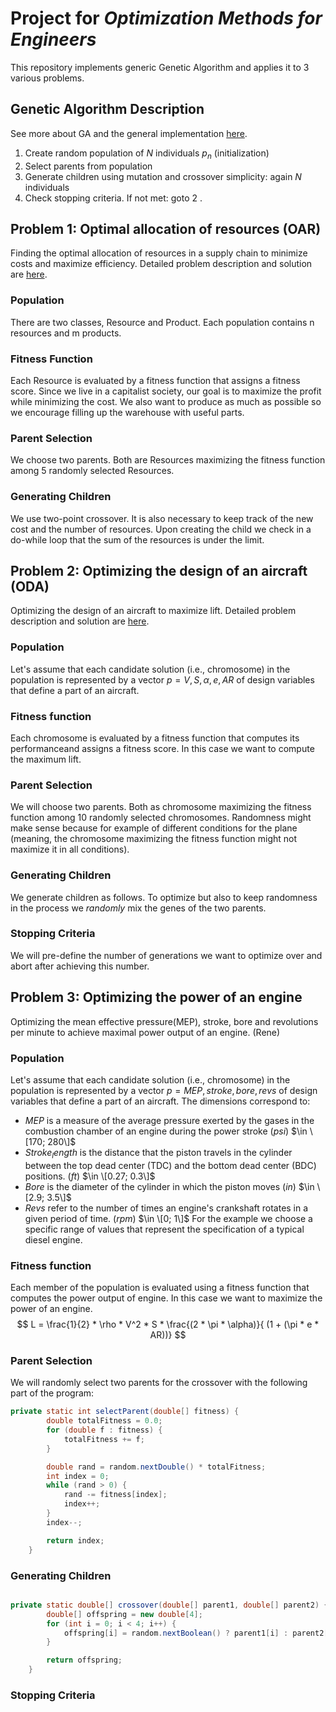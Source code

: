 # Project for _Optimization Methods for Engineers_

This repository implements generic Genetic Algorithm and applies it to 3 various problems.

## Genetic Algorithm Description

See more about GA and the general implementation [here](/src/general_ga_implementation).

1. Create random population of $N$ individuals $p_n$ (initialization)
2. Select parents from population
3. Generate children using mutation and crossover simplicity: again $N$ individuals
4. Check stopping criteria. If not met: goto 2 .

## Problem 1: Optimal allocation of resources (OAR)
Finding the optimal allocation of resources in a supply chain to minimize costs and maximize efficiency. Detailed problem description and solution are [here](/src/resource_allocation).

### Population
There are two classes, Resource and Product. Each population contains n resources and m products. 

### Fitness Function
Each Resource is evaluated by a fitness function that assigns a fitness score. Since we live in a capitalist society, our goal is to maximize the profit while minimizing the cost. We also want to produce as much as possible so we encourage filling up the warehouse with useful parts. 

### Parent Selection
We choose two parents. Both are Resources maximizing the fitness function among 5 randomly selected Resources.

### Generating Children
We use two-point crossover. It is also necessary to keep track of the new cost and the number of resources. Upon creating the child we check in a do-while loop that the sum of the resources is under the limit.

## Problem 2: Optimizing the design of an aircraft (ODA)

Optimizing the design of an aircraft to maximize lift. Detailed problem description and solution are [here](/src/airplane_design).

### Population
Let's assume that each candidate solution (i.e., chromosome) in the population is represented by a vector $p = V, S, \alpha , e, AR$ of design variables that define a part of an aircraft.

### Fitness function
Each chromosome is evaluated by a fitness function that computes its performanceand assigns a fitness score. In this case we want to compute the maximum lift.

### Parent Selection
We will choose two parents. Both as chromosome maximizing the fitness function among 10 randomly selected chromosomes.
Randomness might make sense because for example of different conditions for the plane (meaning, the chromosome maximizing the fitness function might not maximize it in all conditions).

### Generating Children
We generate children as follows. To optimize but also to keep randomness in the process we _randomly_ mix the genes of the two parents. 

### Stopping Criteria
We will pre-define the number of generations we want to optimize over and abort after achieving this number.

## Problem 3: Optimizing the power of an engine
Optimizing the mean effective pressure(MEP), stroke, bore and revolutions per minute to achieve maximal power output of an engine. (Rene)

### Population
Let's assume that each candidate solution (i.e., chromosome) in the population is represented by a vector $p = MEP, stroke, bore , revs$ of design variables that define a part of an aircraft. The dimensions correspond to:

- $MEP$ is a measure of the average pressure exerted by the gases in the combustion chamber of an engine during the power stroke ($psi$)  $\in \[170; 280\]$
- $Stroke_length$ is the distance that the piston travels in the cylinder between the top dead center (TDC) and the bottom dead center (BDC) positions. ($ft$)  $\in \[0.27; 0.3\]$
- $Bore$ is the diameter of the cylinder in which the piston moves ($in$)  $\in \[2.9; 3.5\]$
- $Revs$ refer to the number of times an engine's crankshaft rotates in a given period of time. ($rpm$)  $\in \[0; 1\]$
For the example we choose a specific range of values that represent the specification of a typical diesel engine. 

### Fitness function
Each member of the population is evaluated using a fitness function that computes the power output of engine. In this case we want to maximize the power of an engine.
$$
L = \frac{1}{2} * \rho * V^2 * S * \frac{(2 * \pi * \alpha)}{ (1 + (\pi * e * AR))}
$$


### Parent Selection
We will randomly select two parents for the crossover with the following part of the program:

```java
private static int selectParent(double[] fitness) {
        double totalFitness = 0.0;
        for (double f : fitness) {
            totalFitness += f;
        }

        double rand = random.nextDouble() * totalFitness;
        int index = 0;
        while (rand > 0) {
            rand -= fitness[index];
            index++;
        }
        index--;

        return index;
    }

```
### Generating Children



```java

private static double[] crossover(double[] parent1, double[] parent2) {
        double[] offspring = new double[4];
        for (int i = 0; i < 4; i++) {
            offspring[i] = random.nextBoolean() ? parent1[i] : parent2[i];
        }

        return offspring;
    }
```

### Stopping Criteria



